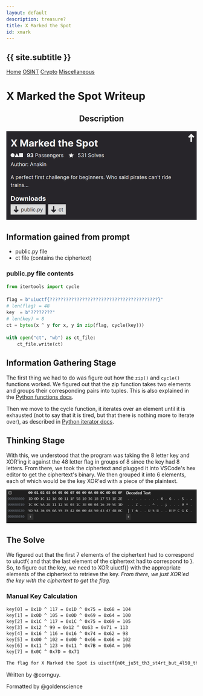 ```yaml
---
layout: default
description: treasure?
title: X Marked the Spot
id: xmark
---
```


<link rel="stylesheet" href="../writeupcss.css">
<link rel="stylesheet" href="../code.css">

<h2>
{{ site.subtitle }}
</h2>

[Home](https://stainedswan.github.io/UIUCTF-2024)
[OSINT](https://stainedswan.github.io/UIUCTF-2024/OSINT)
[Crypto](https://stainedswan.github.io/UIUCTF-2024/Crypto)
[Miscellaneous](https://stainedswan.github.io/UIUCTF-2024/Miscellaneous)

# X Marked the Spot Writeup

<div style="text-align:center" markdown="1">
<h2>

Description
</h2>
</div>

<div style="text-align:center"><img src="image.png" width=700/></div>

## Information gained from prompt
- public.py file
- ct file (contains the ciphertext)

### public.py file contents

```python
from itertools import cycle

flag = b"uiuctf{????????????????????????????????????????}"
# len(flag) = 48
key  = b"????????"
# len(key) = 8
ct = bytes(x ^ y for x, y in zip(flag, cycle(key)))

with open("ct", "wb") as ct_file:
    ct_file.write(ct)
```

## Information Gathering Stage
The first thing we had to do was figure out how the `zip()` and `cycle()` functions worked. We figured out that the zip function takes two elements and groups their corresponding pairs into tuples. This is also explained in the [Python functions docs](https://docs.python.org/3/library/functions.html#zip). 

Then we move to the cycle function, it iterates over an element until it is exhausted (not to say that it is tired, but that there is nothing more to iterate over), as described in [Python iterator docs](https://docs.python.org/3/library/itertools.html#itertools.cycle). 


## Thinking Stage
With this, we understood that the program was taking the 8 letter key and XOR'ing it against the 48 letter flag in groups of 8 since the key had 8 letters. From there, we took the ciphertext and plugged it into VSCode's hex editor to get the ciphertext's binary. We then grouped it into 6 elements, each of which would be the key XOR'ed with a piece of the plaintext. 

![alt text](image-3.png)

## The Solve
We figured out that the first 7 elements of the ciphertext had to correspond to uiuctf{ and that the last element of the ciphertext had to correspond to }. So, to figure out the key, we need to XOR uiuctf{} with the appropriate elements of the ciphertext to retrieve the key. *From there, we just XOR'ed the key with the ciphertext to get the flag.*

### Manual Key Calculation
```
key[0] = 0x1D ^ 117 = 0x1D ^ 0x75 = 0x68 = 104
key[1] = 0x0D ^ 105 = 0x0D ^ 0x69 = 0x64 = 100
key[2] = 0x1C ^ 117 = 0x1C ^ 0x75 = 0x69 = 105
key[3] = 0x12 ^ 99 = 0x12 ^ 0x63 = 0x71 = 113
key[4] = 0x16 ^ 116 = 0x16 ^ 0x74 = 0x62 = 98
key[5] = 0x00 ^ 102 = 0x00 ^ 0x66 = 0x66 = 102
key[6] = 0x11 ^ 123 = 0x11 ^ 0x7B = 0x6A = 106
key[7] = 0x0C ^ 0x7D = 0x71
```

```txt
The flag for X Marked the Spot is uiuctf{n0t_ju5t_th3_st4rt_but_4l50_th3_3nd!!!!!}
```

Written by @cornguy.

Formatted by @goldenscience